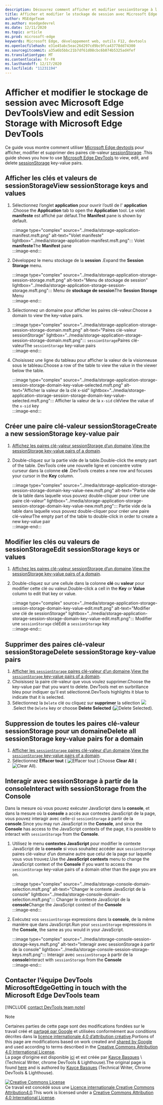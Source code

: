 ```yaml
---
description: Découvrez comment afficher et modifier sessionStorage à l’aide du volet de stockage de session et de la console.
title: Afficher et modifier le stockage de session avec Microsoft Edge DevTools
author: MSEdgeTeam
ms.author: msedgedevrel
ms.date: 12/11/2020
ms.topic: article
ms.prod: microsoft-edge
keywords: Microsoft Edge, développement web, outils F12, devtools
ms.openlocfilehash: e31e45abc5eac26d297cd9bc9fca43778dd74300
ms.sourcegitcommit: a35a6b5bbc21b7df61d08cbc6b074b5325ad4fef
ms.translationtype: MT
ms.contentlocale: fr-FR
ms.lasthandoff: 12/17/2020
ms.locfileid: "11231194"
---
```

<!-- Copyright Kayce Basques 

   Licensed under the Apache License, Version 2.0 (the "License");
   you may not use this file except in compliance with the License.
   You may obtain a copy of the License at

       https://www.apache.org/licenses/LICENSE-2.0

   Unless required by applicable law or agreed to in writing, software
   distributed under the License is distributed on an "AS IS" BASIS,
   WITHOUT WARRANTIES OR CONDITIONS OF ANY KIND, either express or implied.
   See the License for the specific language governing permissions and
   limitations under the License.  -->

# <span data-ttu-id="359bf-104">Afficher et modifier le stockage de session avec Microsoft Edge DevTools</span><span class="sxs-lookup"><span data-stu-id="359bf-104">View and edit Session Storage with Microsoft Edge DevTools</span></span>  

<span data-ttu-id="359bf-105">Ce guide vous montre comment utiliser [Microsoft Edge devtools][MicrosoftEdgeDevTools] pour afficher, modifier et supprimer des paires clé-valeur [sessionStorage][MDNSessionStorage] .</span><span class="sxs-lookup"><span data-stu-id="359bf-105">This guide shows you how to use [Microsoft Edge DevTools][MicrosoftEdgeDevTools] to view, edit, and delete [sessionStorage][MDNSessionStorage] key-value pairs.</span></span>  

## <span data-ttu-id="359bf-106">Afficher les clés et valeurs de sessionStorage</span><span class="sxs-lookup"><span data-stu-id="359bf-106">View sessionStorage keys and values</span></span>  

1.  <span data-ttu-id="359bf-107">Sélectionnez l’onglet **application** pour ouvrir l’outil de l' **application** .</span><span class="sxs-lookup"><span data-stu-id="359bf-107">Choose the **Application** tab to open the **Application** tool.</span></span>  <span data-ttu-id="359bf-108">Le volet **manifeste** est affiché par défaut.</span><span class="sxs-lookup"><span data-stu-id="359bf-108">The **Manifest** pane is shown by default.</span></span>  
    
    :::image type="complex" source="../media/storage-application-manifest.msft.png" alt-text="Volet manifeste" lightbox="../media/storage-application-manifest.msft.png":::
       <span data-ttu-id="359bf-110">Volet **manifeste**</span><span class="sxs-lookup"><span data-stu-id="359bf-110">The **Manifest** pane</span></span>  
    :::image-end:::  
    
1.  <span data-ttu-id="359bf-111">Développez le menu stockage de la **session** .</span><span class="sxs-lookup"><span data-stu-id="359bf-111">Expand the **Session Storage** menu.</span></span>  
    
    :::image type="complex" source="../media/storage-application-storage-session-storage.msft.png" alt-text="Menu de stockage de session" lightbox="../media/storage-application-storage-session-storage.msft.png":::
       <span data-ttu-id="359bf-113">Menu de **stockage de session**</span><span class="sxs-lookup"><span data-stu-id="359bf-113">The **Session Storage** Menu</span></span>  
    :::image-end:::  
    
1.  <span data-ttu-id="359bf-114">Sélectionnez un domaine pour afficher les paires clé-valeur.</span><span class="sxs-lookup"><span data-stu-id="359bf-114">Choose a domain to view the key-value pairs.</span></span>  
    
    :::image type="complex" source="../media/storage-application-storage-session-storage-domain.msft.png" alt-text="Paires clé-valeur sessionStorage" lightbox="../media/storage-application-storage-session-storage-domain.msft.png":::
       <span data-ttu-id="359bf-116">`sessionStorage`Paires clé-valeur</span><span class="sxs-lookup"><span data-stu-id="359bf-116">The `sessionStorage` key-value pairs</span></span>  
    :::image-end:::  
    
1.  <span data-ttu-id="359bf-117">Choisissez une ligne du tableau pour afficher la valeur de la visionneuse sous le tableau.</span><span class="sxs-lookup"><span data-stu-id="359bf-117">Choose a row of the table to view the value in the viewer below the table.</span></span>  
    
    :::image type="complex" source="../media/storage-application-storage-session-storage-domain-key-value-selected.msft.png" alt-text="Afficher la valeur de la clé x-sid" lightbox="../media/storage-application-storage-session-storage-domain-key-value-selected.msft.png":::
       <span data-ttu-id="359bf-119">Afficher la valeur de la `x-sid` clé</span><span class="sxs-lookup"><span data-stu-id="359bf-119">View the value of the `x-sid` key</span></span>  
    :::image-end:::  
    
## <span data-ttu-id="359bf-120">Créer une paire clé-valeur sessionStorage</span><span class="sxs-lookup"><span data-stu-id="359bf-120">Create a new sessionStorage key-value pair</span></span>  

1.  <span data-ttu-id="359bf-121">[Affichez les paires clé-valeur sessionStorage d’un domaine](#view-sessionstorage-keys-and-values).</span><span class="sxs-lookup"><span data-stu-id="359bf-121">[View the sessionStorage key-value pairs of a domain](#view-sessionstorage-keys-and-values).</span></span>  
1.  <span data-ttu-id="359bf-122">Double-cliquez sur la partie vide de la table.</span><span class="sxs-lookup"><span data-stu-id="359bf-122">Double-click the empty part of the table.</span></span>  <span data-ttu-id="359bf-123">DevTools crée une nouvelle ligne et concentre votre curseur dans la colonne **clé** .</span><span class="sxs-lookup"><span data-stu-id="359bf-123">DevTools creates a new row and focuses your cursor in the **Key** column.</span></span>  
    
    :::image type="complex" source="../media/storage-application-storage-session-storage-domain-key-value-new.msft.png" alt-text="Partie vide de la table dans laquelle vous pouvez double-cliquer pour créer une paire clé-valeur" lightbox="../media/storage-application-storage-session-storage-domain-key-value-new.msft.png":::
       <span data-ttu-id="359bf-125">Partie vide de la table dans laquelle vous pouvez double-cliquer pour créer une paire clé-valeur</span><span class="sxs-lookup"><span data-stu-id="359bf-125">The empty part of the table to double-click in order to create a new key-value pair</span></span>  
    :::image-end:::  
    
## <span data-ttu-id="359bf-126">Modifier les clés ou valeurs de sessionStorage</span><span class="sxs-lookup"><span data-stu-id="359bf-126">Edit sessionStorage keys or values</span></span>  

1.  <span data-ttu-id="359bf-127">[Affichez les paires clé-valeur sessionStorage d’un domaine](#view-sessionstorage-keys-and-values).</span><span class="sxs-lookup"><span data-stu-id="359bf-127">[View the sessionStorage key-value pairs of a domain](#view-sessionstorage-keys-and-values).</span></span>  
1.  <span data-ttu-id="359bf-128">Double-cliquez sur une cellule dans la colonne **clé** ou **valeur** pour modifier cette clé ou valeur.</span><span class="sxs-lookup"><span data-stu-id="359bf-128">Double-click a cell in the **Key** or **Value** column to edit that key or value.</span></span>  
    
    :::image type="complex" source="../media/storage-application-storage-session-storage-domain-key-value-edit.msft.png" alt-text="Modifier une clé de sessionStorage" lightbox="../media/storage-application-storage-session-storage-domain-key-value-edit.msft.png":::
       <span data-ttu-id="359bf-130">Modifier une `sessionStorage` clé</span><span class="sxs-lookup"><span data-stu-id="359bf-130">Edit a `sessionStorage` key</span></span>  
    :::image-end:::  
    
## <span data-ttu-id="359bf-131">Supprimer des paires clé-valeur sessionStorage</span><span class="sxs-lookup"><span data-stu-id="359bf-131">Delete sessionStorage key-value pairs</span></span>  

1.  <span data-ttu-id="359bf-132">[Afficher les `sessionStorage` paires clé-valeur d’un domaine](#view-sessionstorage-keys-and-values).</span><span class="sxs-lookup"><span data-stu-id="359bf-132">[View the `sessionStorage` key-value pairs of a domain](#view-sessionstorage-keys-and-values).</span></span>  
1.  <span data-ttu-id="359bf-133">Choisissez la paire clé-valeur que vous voulez supprimer.</span><span class="sxs-lookup"><span data-stu-id="359bf-133">Choose the key-value pair that you want to delete.</span></span>  <span data-ttu-id="359bf-134">DevTools met en surbrillance bleu pour indiquer qu’il est sélectionné.</span><span class="sxs-lookup"><span data-stu-id="359bf-134">DevTools highlights it blue to indicate that it is selected.</span></span>  
1.  <span data-ttu-id="359bf-135">Sélectionnez la `Delete` clé ou cliquez sur **supprimer** la sélection ![ ][ImageDeleteIcon] .</span><span class="sxs-lookup"><span data-stu-id="359bf-135">Select the `Delete` key or choose **Delete Selected** \(![Delete Selected][ImageDeleteIcon]\).</span></span>  
    
## <span data-ttu-id="359bf-136">Suppression de toutes les paires clé-valeur sessionStorage pour un domaine</span><span class="sxs-lookup"><span data-stu-id="359bf-136">Delete all sessionStorage key-value pairs for a domain</span></span>  

1.  <span data-ttu-id="359bf-137">[Afficher les `sessionStorage` paires clé-valeur d’un domaine](#view-sessionstorage-keys-and-values).</span><span class="sxs-lookup"><span data-stu-id="359bf-137">[View the `sessionStorage` key-value pairs of a domain](#view-sessionstorage-keys-and-values).</span></span>  
1.  <span data-ttu-id="359bf-138">Sélectionnez **Effacer tout** ( ![ Effacer tout ][ImageClearIcon] ).</span><span class="sxs-lookup"><span data-stu-id="359bf-138">Choose **Clear All** \(![Clear All][ImageClearIcon]\).</span></span>  
    
## <span data-ttu-id="359bf-139">Interagir avec sessionStorage à partir de la console</span><span class="sxs-lookup"><span data-stu-id="359bf-139">Interact with sessionStorage from the Console</span></span>  

<span data-ttu-id="359bf-140">Dans la mesure où vous pouvez exécuter JavaScript dans la **console**, et dans la mesure où la **console** a accès aux contextes JavaScript de la page, vous pouvez interagir avec celle-ci `sessionStorage` à partir de la **console**.</span><span class="sxs-lookup"><span data-stu-id="359bf-140">Since you may run JavaScript in the **Console**, and since the **Console** has access to the JavaScript contexts of the page, it is possible to interact with `sessionStorage` from the **Console**.</span></span>  

1.  <span data-ttu-id="359bf-141">Utilisez le menu **contextes JavaScript** pour modifier le contexte JavaScript de la **console** si vous souhaitez accéder aux `sessionStorage` paires clé-valeur d’un domaine autre que celui de la page sur laquelle vous vous trouvez.</span><span class="sxs-lookup"><span data-stu-id="359bf-141">Use the **JavaScript contexts** menu to change the JavaScript context of the **Console** if you want to access the `sessionStorage` key-value pairs of a domain other than the page you are on.</span></span>  
    
    :::image type="complex" source="../media/storage-console-domain-selection.msft.png" alt-text="Changer le contexte JavaScript de la console" lightbox="../media/storage-console-domain-selection.msft.png":::
       <span data-ttu-id="359bf-143">Changer le contexte JavaScript de la **console**</span><span class="sxs-lookup"><span data-stu-id="359bf-143">Change the JavaScript context of the **Console**</span></span>  
    :::image-end:::  
    
1.  <span data-ttu-id="359bf-144">Exécutez vos `sessionStorage` expressions dans la **console**, de la même manière que dans JavaScript.</span><span class="sxs-lookup"><span data-stu-id="359bf-144">Run your `sessionStorage` expressions in the **Console**, the same as you would in your JavaScript.</span></span>  
    
    :::image type="complex" source="../media/storage-console-session-storage-keys.msft.png" alt-text="Interagir avec sessionStorage à partir de la console" lightbox="../media/storage-console-session-storage-keys.msft.png":::
       <span data-ttu-id="359bf-146">Interagir avec `sessionStorage` à partir de la **console**</span><span class="sxs-lookup"><span data-stu-id="359bf-146">Interact with `sessionStorage` from the **Console**</span></span>  
    :::image-end:::  
    
## <span data-ttu-id="359bf-147">Contacter l’équipe DevTools MicrosoftEdge</span><span class="sxs-lookup"><span data-stu-id="359bf-147">Getting in touch with the Microsoft Edge DevTools team</span></span>  

[!INCLUDE [contact DevTools team note](../includes/contact-devtools-team-note.md)]  

<!-- image links -->  

[ImageClearIcon]: ../media/clear-icon.msft.png  
[ImageDeleteIcon]: ../media/delete-icon.msft.png  

<!-- links -->  

[MicrosoftEdgeDevTools]: ../../devtools-guide-chromium/index.md "Outils de développement Microsoft Edge (chrome) | Documents Microsoft"  

[MDNSessionStorage]: https://developer.mozilla.org/docs/Web/API/Window/sessionStorage "Window. sessionStorage | MDN"  

> [!NOTE]
> <span data-ttu-id="359bf-150">Certaines parties de cette page sont des modifications fondées sur le travail créé et [partagé par Google][GoogleSitePolicies] et utilisées conformément aux conditions décrites dans la [licence internationale 4,0 d’attribution créative][CCA4IL].</span><span class="sxs-lookup"><span data-stu-id="359bf-150">Portions of this page are modifications based on work created and [shared by Google][GoogleSitePolicies] and used according to terms described in the [Creative Commons Attribution 4.0 International License][CCA4IL].</span></span>  
> <span data-ttu-id="359bf-151">La page d’origine est disponible [ici](https://developers.google.com/web/tools/chrome-devtools/storage/sessionstorage) et est créée par [Kayce Basques][KayceBasques] \ (Technical Writer, chrome DevTools \& Lighthouse\).</span><span class="sxs-lookup"><span data-stu-id="359bf-151">The original page is found [here](https://developers.google.com/web/tools/chrome-devtools/storage/sessionstorage) and is authored by [Kayce Basques][KayceBasques] \(Technical Writer, Chrome DevTools \& Lighthouse\).</span></span>  

[![Creative Commons License][CCby4Image]][CCA4IL]  
<span data-ttu-id="359bf-153">Ce travail est concédé sous une [Licence internationale Creative Commons Attribution4.0][CCA4IL].</span><span class="sxs-lookup"><span data-stu-id="359bf-153">This work is licensed under a [Creative Commons Attribution 4.0 International License][CCA4IL].</span></span>  

[CCA4IL]: https://creativecommons.org/licenses/by/4.0  
[CCby4Image]: https://i.creativecommons.org/l/by/4.0/88x31.png  
[GoogleSitePolicies]: https://developers.google.com/terms/site-policies  
[KayceBasques]: https://developers.google.com/web/resources/contributors/kaycebasques  
